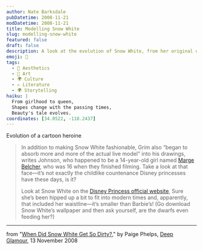 ```yaml
---
author: Nate Barksdale
pubDatetime: 2008-11-21
modDatetime: 2008-11-21
title: Modelling Snow White
slug: modelling-snow-white
featured: false
draft: false
description: A look at the evolution of Snow White, from her original design influenced by a live model to her modern, curvier representation.
emoji: 👸
tags:
  - 🎨 Aesthetics
  - 🎨 Art
  - 🌍 Culture
  - ✍️ Literature
  - 🌍 Storytelling
haiku: |
  From girlhood to queen,  
  Shapes change with the passing times,  
  Beauty's tale evolves.
coordinates: [34.0522, -118.2437]
---
```


Evolution of a cartoon heroine

> In addition to making Snow White fashionable, Grim also “began to absorb more and more of the actual live model” into his drawings, writes Johnson, who happened to be a 14-year-old girl named [Marge Belcher](http://web.archive.org/web/20071214002215/http://www.animationartist.com/columns/DJohnson/FourFaces/youngMarge01.jpg), who was 16 when they finished filming. Take a look at that face—it’s not exactly the childlike countenance Disney princesses have these days, is it?
>
> Look at Snow White on the [Disney Princess official website](http://disney.go.com/princess/html/main_iframe.html), Sure she’s been hipped up a bit to fit into modern times and, apparently, that included her waistline—it’s smaller than Barbie’s! (Go download Snow White’s wallpaper and then ask yourself, are the dwarfs even feeding her?)

---

from "[When Did Snow White Get So Dirty?](https://www.google.com/search?q=%22When%20Did%20Snow%20White%20Get%20So%20Dirty%3F%22%20deepglamour.net)," by Paige Phelps, [Deep Glamour](http://web.archive.org/web/20150619143543/http://www.deepglamour.net:80/deep_glamour/2008/11/when-did-snow-w.html), 13 November 2008

